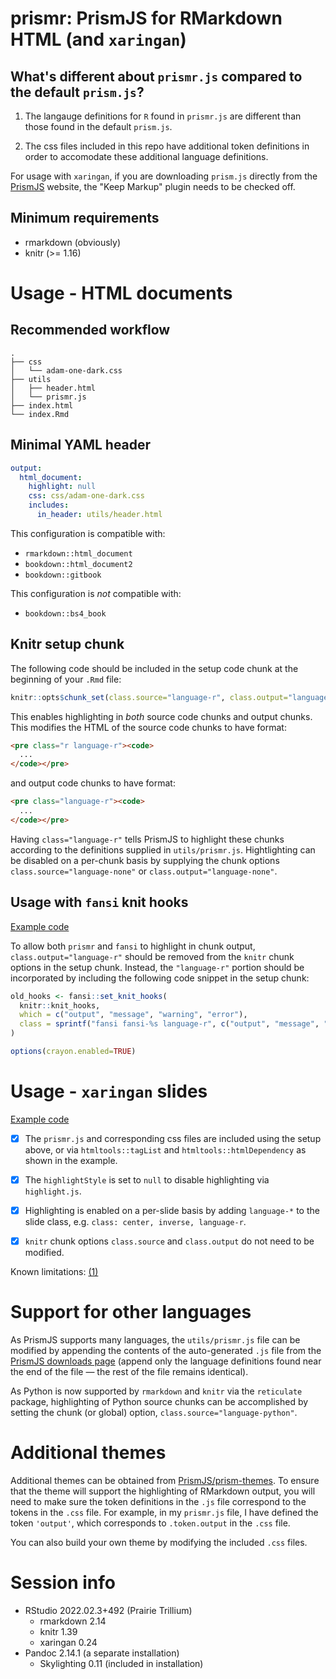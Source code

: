 # prismr: PrismJS for RMarkdown HTML (and `xaringan`)

## What's different about `prismr.js` compared to the default `prism.js`?

1. The langauge definitions for `R` found in `prismr.js` are different than those found in the
default `prism.js`.

2. The css files included in this repo have additional token definitions in order to accomodate
these additional language definitions.

For usage with `xaringan`, if you are downloading `prism.js` directly from the
[PrismJS](https://prismjs.com/download.html) website, the "Keep Markup" plugin needs to be
checked off.

## Minimum requirements

- rmarkdown (obviously)
- knitr (>= 1.16)

# Usage - HTML documents

## Recommended workflow

```shell
.
├── css
│   └── adam-one-dark.css
├── utils
│   ├── header.html
│   └── prismr.js
├── index.html
└── index.Rmd
```

## Minimal YAML header

```yaml
output:
  html_document:
    highlight: null
    css: css/adam-one-dark.css
    includes:
      in_header: utils/header.html
```

This configuration is compatible with:

- `rmarkdown::html_document`
- `bookdown::html_document2`
- `bookdown::gitbook`

This configuration is *not* compatible with:

- `bookdown::bs4_book`

## Knitr setup chunk

The following code should be included in the setup code chunk at the beginning of your `.Rmd` file:

```r
knitr::opts$chunk_set(class.source="language-r", class.output="language-r")
```

This enables highlighting in *both* source code chunks and output chunks. This
modifies the HTML of the source code chunks to have format:

```html
<pre class="r language-r"><code>
  ...
</code></pre>
```

and output code chunks to have format:

```html
<pre class="language-r"><code>
  ...
</code></pre>
```

Having `class="language-r"` tells PrismJS to highlight these chunks according to
the definitions supplied in `utils/prismr.js`. Hightlighting can be disabled on
a per-chunk basis by supplying the chunk options
`class.source="language-none"` or `class.output="language-none"`.

## Usage with `fansi` knit hooks

[Example code](https://github.com/adamoshen/prismr/blob/main/docs/light-theme-fansi/index.Rmd)

To allow both `prismr` and `fansi` to highlight in chunk output, `class.output="language-r"` should
be removed from the `knitr` chunk options in the setup chunk. Instead, the `"language-r"` portion
should be incorporated by including the following code snippet in the setup chunk:

```r
old_hooks <- fansi::set_knit_hooks(
  knitr::knit_hooks,
  which = c("output", "message", "warning", "error"),
  class = sprintf("fansi fansi-%s language-r", c("output", "message", "warning", "error"))
)

options(crayon.enabled=TRUE)
```

# Usage - `xaringan` slides

[Example code](https://github.com/adamoshen/prismr/blob/main/docs/xaringan/index.Rmd)

- [x] The `prismr.js` and corresponding css files are included using the setup
above, or via `htmltools::tagList` and `htmltools::htmlDependency` as shown in
the example.

- [x] The `highlightStyle` is set to `null` to disable highlighting via
`highlight.js`.

- [x] Highlighting is enabled on a per-slide basis by adding `language-*` to the slide
class, e.g. `class: center, inverse, language-r`.

- [x] `knitr` chunk options `class.source` and `class.output` do not need to be
modified.

Known limitations: [(1)](https://github.com/adamoshen/prismr/issues/2)

# Support for other languages

As PrismJS supports many languages, the `utils/prismr.js` file can be modified
by appending the contents of the auto-generated `.js` file from the
[PrismJS downloads page](https://prismjs.com/download.html#themes=prism)
(append only the language definitions found near the end of the file &mdash;
the rest of the file remains identical).

As Python is now supported by `rmarkdown` and `knitr` via the `reticulate`
package, highlighting of Python source chunks can be accomplished by setting the
chunk (or global) option, `class.source="language-python"`.

# Additional themes

Additional themes can be obtained from
[PrismJS/prism-themes](https://github.com/PrismJS/prism-themes). To ensure
that the theme will support the highlighting of RMarkdown output, you will need
to make sure the token definitions in the `.js` file correspond to the tokens
in the `.css` file. For example, in my `prismr.js` file, I have defined the
token `'output'`, which corresponds to `.token.output` in the `.css` file.

You can also build your own theme by modifying the included `.css` files.

# Session info

- RStudio 2022.02.3+492 (Prairie Trillium)
    - rmarkdown 2.14
    - knitr 1.39
    - xaringan 0.24
- Pandoc 2.14.1 (a separate installation)
    - Skylighting 0.11 (included in installation)
